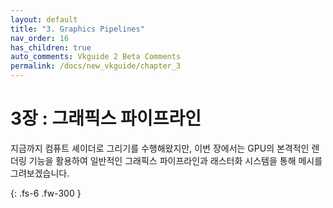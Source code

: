 ```yaml
---
layout: default
title: "3. Graphics Pipelines"
nav_order: 16
has_children: true
auto_comments: Vkguide 2 Beta Comments
permalink: /docs/new_vkguide/chapter_3
---
```

# 3장 : 그래픽스 파이프라인

지금까지 컴퓨트 셰이더로 그리기를 수행해왔지만, 이번 장에서는 GPU의 본격적인 렌더링 기능을 활용하여 일반적인 그래픽스 파이프라인과 래스터화 시스템을 통해 메시를 그려보겠습니다.

{: .fs-6 .fw-300 }


